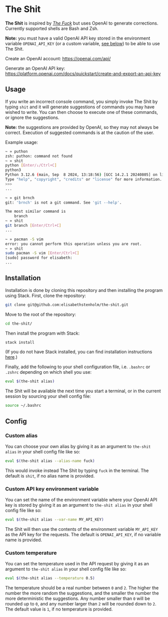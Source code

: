 # The Shit

**The Shit** is inspired by [*The Fuck*](https://github.com/nvbn/thefuck) but
uses OpenAI to generate corrections. Currently supported shells are Bash and
Zsh.

**Note:** you must have a valid OpenAI API key stored in the environment
variable `OPENAI_API_KEY` (or a custom variable, [see below](#custom-api-key-environment-variable)) to be able to use The Shit.

Create an OpenAI account: <https://openai.com/api/>

Generate an OpenAI API key: <https://platform.openai.com/docs/quickstart/create-and-export-an-api-key>

## Usage

If you write an incorrect console command, you simply invoke The Shit by typing
`shit` and it will generate suggestions of commands you may have wished to write.
You can then choose to execute one of these commands, or ignore the suggestions.

**Note:** the suggestions are provided by OpenAI, so they may not always be correct.
Execution of suggested commands is at the caution of the user.

Example usage:

```bash
~ » puthon
zsh: puthon: command not found
~ » shit
python [Enter/↓/Ctrl+C]
python3
Python 3.12.6 (main, Sep  8 2024, 13:18:56) [GCC 14.2.1 20240805] on linux
Type "help", "copyright", "credits" or "license" for more information.
>>> 
...
```

```bash
~ » git brnch
git: 'brnch' is not a git command. See 'git --help'.

The most similar command is
	branch
~ » shit
git branch [Enter/Ctrl+C]
...
```

```bash
~ » pacman -S vim
error: you cannot perform this operation unless you are root.
~ » shit
sudo pacman -S vim [Enter/Ctrl+C]
[sudo] password for elisabeth:
...
```

## Installation

Installation is done by cloning this repository and then installing the program
using Stack. First, clone the repository:

```bash
git clone git@github.com:elisabethstenholm/the-shit.git
```

Move to the root of the repository:

```bash
cd the-shit/
```

Then install the program with Stack:

```bash
stack install
```

(If you do not have Stack installed, you can find installation instructions
[here](https://docs.haskellstack.org/en/stable/#how-to-install-stack).)

Finally, add the following to your shell configuration file, i.e. `.bashrc` or
`.zshrc` depending on which shell you use:

```bash
eval $(the-shit alias)
```

The Shit will be available the next time you start a terminal, or in the current
session by sourcing your shell config file:

```bash
source ~/.bashrc
```

## Config

### Custom alias

You can choose your own alias by giving it as an argument to `the-shit alias` in
your shell config file like so:

```bash
eval $(the-shit alias --alias-name fuck)
```

This would invoke instead The Shit by typing `fuck` in the terminal. The default
is `shit`, if no alias name is provided.

### Custom API key environment variable

You can set the name of the environment variable where your OpenAI API key is
stored by giving it as an argument to `the-shit alias` in your shell config file
like so:

```bash
eval $(the-shit alias --var-name MY_API_KEY)
```

The Shit will then use the contents of the environment variable `MY_API_KEY` as
the API key for the requests. The default is `OPENAI_API_KEY`, if no variable
name is provided.

### Custom temperature

You can set the temperature used in the API request by giving it as an argument
to `the-shit alias` in your shell config file like so:

```bash
eval $(the-shit alias --temperature 0.5)
```

The temperature should be a real number between `0` and `2`. The higher the
number the more random the suggestions, and the smaller the number the more
deterministic the suggestions. Any number smaller than `0` will be rounded up to
`0`, and any number larger than `2` will be rounded down to `2`. The default
value is `1`, if no temperature is provided.

